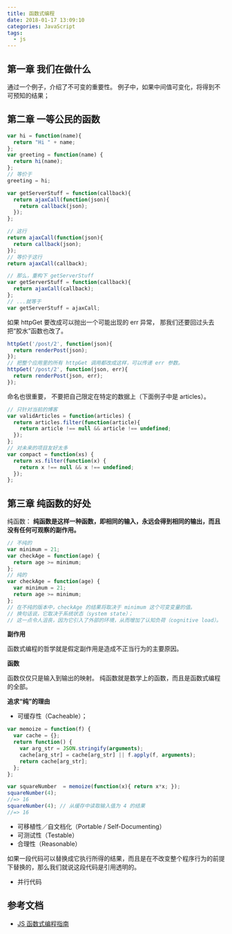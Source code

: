 ```yaml
---
title: 函数式编程
date: 2018-01-17 13:09:10
categories: JavaScript
tags:
  - js
---
```


## 第一章 我们在做什么

通过一个例子，介绍了不可变的重要性。
例子中，如果中间值可变化，将得到不可预知的结果；

## 第二章 一等公民的函数

```js
var hi = function(name){
  return "Hi " + name;
};
var greeting = function(name) {
  return hi(name);
};
// 等价于
greeting = hi;
```

```js
var getServerStuff = function(callback){
  return ajaxCall(function(json){
    return callback(json);
  });
};

// 这行
return ajaxCall(function(json){
  return callback(json);
});
// 等价于这行
return ajaxCall(callback);

// 那么，重构下 getServerStuff
var getServerStuff = function(callback){
  return ajaxCall(callback);
};
// ...就等于
var getServerStuff = ajaxCall;
```

如果 httpGet 要改成可以抛出一个可能出现的 err 异常，
那我们还要回过头去把“胶水”函数也改了。

```js
httpGet('/post/2', function(json){
  return renderPost(json);
});
// 把整个应用里的所有 httpGet 调用都改成这样，可以传递 err 参数。
httpGet('/post/2', function(json, err){
  return renderPost(json, err);
});
```

命名也很重要，
不要把自己限定在特定的数据上（下面例子中是 articles）。

```js
// 只针对当前的博客
var validArticles = function(articles) {
  return articles.filter(function(article){
    return article !== null && article !== undefined;
  });
};
// 对未来的项目友好太多
var compact = function(xs) {
  return xs.filter(function(x) {
    return x !== null && x !== undefined;
  });
};
```

## 第三章 纯函数的好处

纯函数：
**纯函数是这样一种函数，即相同的输入，永远会得到相同的输出，而且没有任何可观察的副作用。**

```js
// 不纯的
var minimum = 21;
var checkAge = function(age) {
  return age >= minimum;
};
// 纯的
var checkAge = function(age) {
  var minimum = 21;
  return age >= minimum;
};
// 在不纯的版本中，checkAge 的结果将取决于 minimum 这个可变变量的值。
// 换句话说，它取决于系统状态（system state）；
// 这一点令人沮丧，因为它引入了外部的环境，从而增加了认知负荷（cognitive load）。
```

**副作用**

函数式编程的哲学就是假定副作用是造成不正当行为的主要原因。

**函数**

函数仅仅只是输入到输出的映射。
纯函数就是数学上的函数，而且是函数式编程的全部。

**追求“纯”的理由**

* 可缓存性（Cacheable）；

```js
var memoize = function(f) {
  var cache = {};
  return function() {
    var arg_str = JSON.stringify(arguments);
    cache[arg_str] = cache[arg_str] || f.apply(f, arguments);
    return cache[arg_str];
  };
};

var squareNumber  = memoize(function(x){ return x*x; });
squareNumber(4);
//=> 16
squareNumber(4); // 从缓存中读取输入值为 4 的结果
//=> 16
```

* 可移植性／自文档化（Portable / Self-Documenting）
* 可测试性（Testable）
* 合理性（Reasonable）

如果一段代码可以替换成它执行所得的结果，而且是在不改变整个程序行为的前提下替换的，那么我们就说这段代码是引用透明的。

* 并行代码

## 参考文档

- [JS 函数式编程指南](https://llh911001.gitbooks.io/mostly-adequate-guide-chinese/content/ch2.html)

